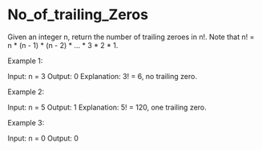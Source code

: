 # No_of_trailing_Zeros
Given an integer n, return the number of trailing zeroes in n!.  Note that n! = n * (n - 1) * (n - 2) * ... * 3 * 2 * 1.


Example 1:

Input: n = 3
Output: 0
Explanation: 3! = 6, no trailing zero.

Example 2:

Input: n = 5
Output: 1
Explanation: 5! = 120, one trailing zero.


Example 3:

Input: n = 0
Output: 0
